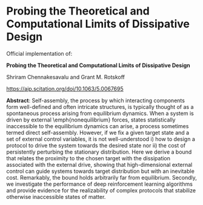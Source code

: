 # Probing the Theoretical and Computational Limits of Dissipative Design


Official implementation of:  

**Probing the Theoretical and Computational Limits of Dissipative Design**

Shriram Chennakesavalu and Grant M. Rotskoff

https://aip.scitation.org/doi/10.1063/5.0067695


**Abstract**: Self-assembly, the process by which interacting components form well-defined and often intricate structures, is typically thought of as a spontaneous process arising from equilibrium dynamics. When a system is driven by external \emph{nonequilibrium} forces, states statistically inaccessible to the equilibrium dynamics can arise, a process sometimes termed direct self-assembly. However, if we fix a given target state and a set of external control variables, it is not well-understood i) how to design a protocol to drive the system towards the desired state nor ii) the cost of persistently perturbing the stationary distribution. Here we derive a bound that relates the proximity to the chosen target with the dissipation associated with the external drive, showing that high-dimensional external control can guide systems towards target distribution but with an inevitable cost. Remarkably, the bound holds arbitrarily far from equilibrium. Secondly, we investigate the performance of deep reinforcement learning algorithms and provide evidence for the realizability of complex protocols that stabilize otherwise inaccessible states of matter.
